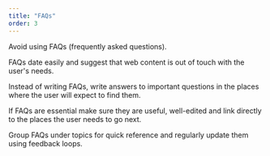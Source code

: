 ```yaml
---
title: "FAQs"
order: 3
---
```


Avoid using FAQs (frequently asked questions).

FAQs date easily and suggest that web content is out of touch with the user's needs.

Instead of writing FAQs, write answers to important questions in the places where the user will expect to find them.

If FAQs are essential make sure they are useful, well-edited and link directly to the places the user needs to go next.

Group FAQs under topics for quick reference and regularly update them using feedback loops.
